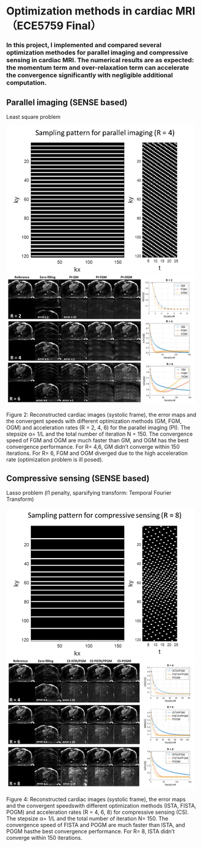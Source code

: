 # Optimization methods in cardiac MRI （ECE5759 Final）
### In this project, I implemented and compared several optimization methodes for parallel imaging and compressive sensing in cardiac MRI. The numerical results are as expected: the momentum term and over-relaxation term can accelerate the convergence significantly with negligible additional computation.
## Parallel imaging (SENSE based)
Least square problem

<img src="https://github.com/MRIOSU/ECE5759_Project/blob/main/Results/unifrom_samp.png" width="500">

<img src="https://github.com/MRIOSU/ECE5759_Project/blob/main/Results/PI_results.png" width="500">

Figure 2: Reconstructed cardiac images (systolic frame), the error maps and the convergent speeds with different optimization methods (GM, FGM, OGM) and acceleration rates (R = 2, 4, 6) for the parallel imaging (PI). The stepsize α= 1/L and the total number of iteration N =  150.  The convergence speed of FGM and OGM are much faster than GM, and OGM has the best convergence performance. For R= 4,6, GM didn’t converge within 150 iterations. For R= 6, FGM and OGM diverged due to the high acceleration rate (optimization problem is ill posed).
## Compressive sensing (SENSE based)
Lasso problem (l1 penalty, sparsifying transform: Temporal Fourier Transform)

<img src="https://github.com/MRIOSU/ECE5759_Project/blob/main/Results/random_samp.png" width="500">

<img src="https://github.com/MRIOSU/ECE5759_Project/blob/main/Results/CS_resluts.png" width="500">

Figure 4: Reconstructed cardiac images (systolic frame), the error maps and the convergent speedswith different optimization methods (ISTA, FISTA, POGM) and acceleration rates (R = 4, 6, 8) for compressive sensing (CS). The stepsize α= 1/L and the total number of iteration N= 150. The convergence speed of FISTA and POGM are much faster than ISTA, and POGM hasthe best convergence performance. For R= 8, ISTA didn’t converge within 150 iterations.

